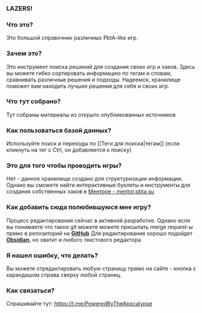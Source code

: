 ### LAZERS!
### Что это?
Это большой справочник различных PbtA-like игр.

### Зачем это?
Это инструмент поиска решений для создания своих игр и хаков.
Здесь вы можете гибко сортировать информацию по тегам и словам, сравнивать различные решения и подходы. 
Надеемся, хранилище поможет вам находить лучшие решения для себя и своих игр.

### Что тут собрано?
Тут собраны материалы из открыто опубликованных источников

### Как пользоваться базой данных?
Используйте поиск и переходы по [[Теги для поиска|тегам]] (если кликнуть на тег с Ctrl, он добавляется к поиску)

### Это для того чтобы проводить игры?
Нет - данное хранилище создано для структуризации информации. 
Однако вы сможете найти интерактивные буклеты и инструменты для создания собственных хаков в [Менторе -  mentor.pbta.su](https://mentor.pbta.su/)

### Как добавить сюда полюбившуюся мне игру?
Процесс редактирования сейчас в активной разработке.
Однако если вы понимаете что такое git можете можете присылать merge request-ы прямо в репозиторий на  [**GitHub**](https://github.com/Crazyviny/pbta_vault/)
Для редактирования хорошо подойдет **[Obsidian](https://obsidian.md/)**, но хватит и любого текстового редактора

### Я нашел ошибку, что делать?
Вы можете отредактировать любую страницу прямо на сайте - кнопка с карандашом справа сверху любой страниц.

### Как связаться?
Спрашивайте тут:
https://t.me/PoweredByTheApocalypse


<br>